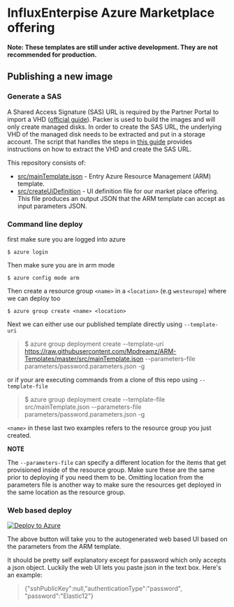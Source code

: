 # InfluxEnterpise Azure Marketplace offering

__Note: These templates are still under active development. They are not recommended for production.__

## Publishing a new image

### Generate a SAS

A Shared Access Signature (SAS) URL is required by the Partner Portal to import a VHD ([official guide](https://docs.microsoft.com/en-us/azure/marketplace/cloud-partner-portal/virtual-machine/cpp-get-sas-uri)).
Packer is used to build the images and will only create managed disks.
In order to create the SAS URL, the underlying VHD of the managed disk needs to be extracted and put in a storage account.
The  script that handles the steps in [this guide](https://docs.microsoft.com/en-us/azure/virtual-machines/scripts/virtual-machines-linux-cli-sample-copy-managed-disks-vhd) provides instructions on how to extract the VHD and create the SAS URL.

This repository consists of:

* [src/mainTemplate.json](src/mainTemplate.json) - Entry Azure Resource Management (ARM) template.
* [src/createUiDefinition](src/createUiDefinition.json) - UI definition file for our market place offering. This file produces an output JSON that the ARM template can accept as input parameters JSON.

### Command line deploy

first make sure you are logged into azure

```shell
$ azure login
```

Then make sure you are in arm mode

```shell
$ azure config mode arm
```

Then create a resource group `<name>` in a `<location>` (e.g `westeurope`) where we can deploy too

```shell
$ azure group create <name> <location>
```

Next we can either use our published template directly using `--template-uri`

> $ azure group deployment create --template-uri https://raw.githubusercontent.com/Mpdreamz/ARM-Templates/master/src/mainTemplate.json --parameters-file parameters/password.parameters.json -g <name>

or if your are executing commands from a clone of this repo using `--template-file`

> $ azure group deployment create --template-file src/mainTemplate.json --parameters-file parameters/password.parameters.json -g <name>

`<name>` in these last two examples refers to the resource group you just created.

**NOTE**

The `--parameters-file` can specify a different location for the items that get provisioned inside of the resource group. Make sure these are the same prior to deploying if you need them to be. Omitting location from the parameters file is another way to make sure the resources get deployed in the same location as the resource group.

### Web based deploy

<a href="https://portal.azure.com/#create/Microsoft.Template/uri/https%3A%2F%2Fraw.githubusercontent.com%2Fchobbs%2FARM-Templates%2Fmaster%2Fsrc%2FmainTemplate.json" target="_blank">
   <img alt="Deploy to Azure" src="http://azuredeploy.net/deploybutton.png"/>
</a>

The above button will take you to the autogenerated web based UI based on the parameters from the ARM template.

It should be pretty self explanatory except for password which only accepts a json object. Luckily the web UI lets you paste json in the text box. Here's an example:

> {"sshPublicKey":null,"authenticationType":"password", "password":"Elastic12"}
